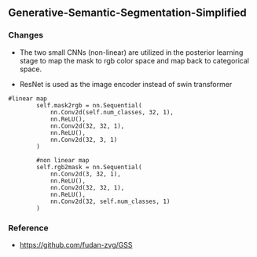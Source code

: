 ## Generative-Semantic-Segmentation-Simplified

### Changes
* The two small CNNs (non-linear) are utilized in the posterior learning stage to map the mask to rgb color space and map back to categorical space.

* ResNet is used as the image encoder instead of swin transformer

```
#linear map
        self.mask2rgb = nn.Sequential(
            nn.Conv2d(self.num_classes, 32, 1),
            nn.ReLU(),
            nn.Conv2d(32, 32, 1),
            nn.ReLU(),
            nn.Conv2d(32, 3, 1)
        )

        #non linear map
        self.rgb2mask = nn.Sequential(
            nn.Conv2d(3, 32, 1),
            nn.ReLU(),
            nn.Conv2d(32, 32, 1),
            nn.ReLU(),
            nn.Conv2d(32, self.num_classes, 1)
        )
```



### Reference
* https://github.com/fudan-zvg/GSS
